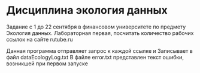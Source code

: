 # Дисциплина экология данных
Задание с 1 до 22 сентября в финансовом университете по предмету Экология данных.
Лабораторная первая, посчитать количество рабочих ссылок на сайте rutube.ru

Данная программа отправляет запрос к каждой ссылке и Записывает в файл dataEcologyLog.txt 
В файле error.txt представлен текст ошибки, возникшей при первом запуске
